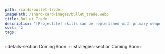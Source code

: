 ```yaml
---
path: /cards/bullet-trade
imagePath: /shard-card-images/bullet_trade.webp
title: Bullet Trade
description: "[Projectile] skills can be replenished with primary weapon ammo."
cost: '2'
tags:
---
```

::details-section
Coming Soon
::
::strategies-section
Coming Soon
::